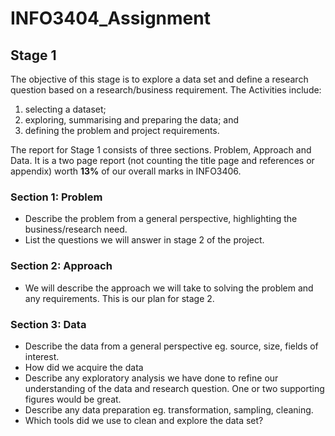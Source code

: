 # INFO3404_Assignment

## Stage 1
The objective of this stage is to explore a data set and define a research question based on a research/business requirement. The Activities include:
1. selecting a dataset;
2. exploring, summarising and preparing the data; and
3. defining the problem and project requirements.

The report for Stage 1 consists of three sections. Problem, Approach and Data. It is a two page report (not counting the title page and references or appendix) worth **13%** of our overall marks in INFO3406.

### Section 1: Problem
* Describe the problem from a general perspective, highlighting the business/research need.
* List the questions we will answer in stage 2 of the project.

### Section 2: Approach
* We will describe the approach we will take to solving the problem and any requirements. This is our plan for stage 2.

### Section 3: Data
* Describe the data from a general perspective eg. source, size, fields of interest.
* How did we acquire the data
* Describe any exploratory analysis we have done to refine our understanding of the data and research question. One or two supporting figures would be great.
* Describe any data preparation eg. transformation, sampling, cleaning.
* Which tools did we use to clean and explore the data set?
